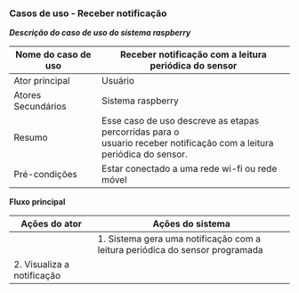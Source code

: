 ###  Casos de uso - Receber notificação 

***Descrição do caso de uso do sistema raspberry***

| Nome do caso de uso | Receber notificação com a leitura periódica do sensor        |
| ------------------- | ------------------------------------------------------------ |
| Ator principal      | Usuário                                                      |
| Atores Secundários  | Sistema raspberry                                            |
| Resumo              | Esse caso de uso descreve as etapas percorridas para o <br/>usuario receber notificação com a leitura periódica do sensor. |
| Pré-condições       | Estar conectado a uma rede wi-fi ou rede móvel               |

**Fluxo principal**

| Ações do ator              | Ações do sistema                                             |
| -------------------------- | ------------------------------------------------------------ |
|                            | 1. Sistema gera uma notificação com a leitura periódica do sensor programada |
| 2. Visualiza a notificação |                                                              |

